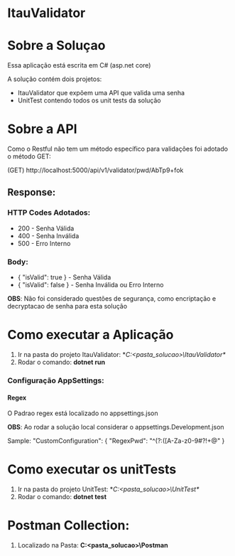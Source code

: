 # ItauValidator

# Sobre a Soluçao

<p>Essa aplicação está escrita em C# (asp.net core) </p>
 
A solução contém dois projetos:
   * ItauValidator que expõem uma API que valida uma senha 
   * UnitTest contendo todos os unit tests da solução 

 # Sobre a API
 
  Como o Restful não tem um método específico para validações foi adotado o método GET:
  
  (GET) http://localhost:5000/api/v1/validator/pwd/AbTp9+fok
  
  ## Response:
  
  ### HTTP Codes Adotados:
  
  * 200 - Senha Válida
  * 400 - Senha Inválida
  * 500 - Erro Interno
  
  ### Body:
  
  * { "isValid": true }  - Senha Válida
  * { "isValid": false } - Senha Inválida ou Erro Interno
  
  **OBS**: Não foi considerado questões de segurança, como encriptação e decryptacao de senha para esta solução

#  Como executar a Aplicação

1. Ir na pasta do projeto ItauValidator:  **C:\<pasta_solucao>\ItauValidator\** 
2. Rodar o comando: **dotnet run**

### Configuração AppSettings:

#### Regex

O Padrao regex está localizado no appsettings.json

**OBS**: Ao rodar a solução local considerar o appsettings.Development.json

Sample:
 "CustomConfiguration": { "RegexPwd": "^(?:([A-Za-z0-9#?!+@$%^&*-])(?!.*\\1)){9,}$" }

# Como executar os unitTests

1. Ir na pasta do projeto UnitTest:  **C:\<pasta_solucao>\UnitTest\** 
2. Rodar o comando: **dotnet test**

# Postman Collection:

1. Localizado na Pasta:  **C:\<pasta_solucao>\Postman** 
